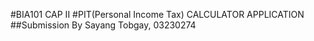 #BIA101 CAP II
#PIT(Personal Income Tax) CALCULATOR APPLICATION
##Submission By Sayang Tobgay, 03230274
